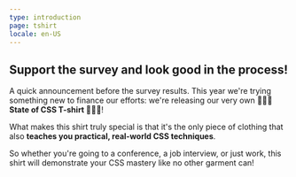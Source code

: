 ```yaml
---
type: introduction
page: tshirt
locale: en-US
---
```


## Support the survey and look good in the process!

A quick announcement before the survey results. This year we're trying something new to finance our efforts: we're releasing our very own **🎈🎉👕 State of CSS T-shirt 👕🎉🎈**!

What makes this shirt truly special is that it's the only piece of clothing that also **teaches you practical, real-world CSS techniques**.

So whether you're going to a conference, a job interview, or just work, this shirt will demonstrate your CSS mastery like no other garment can!
